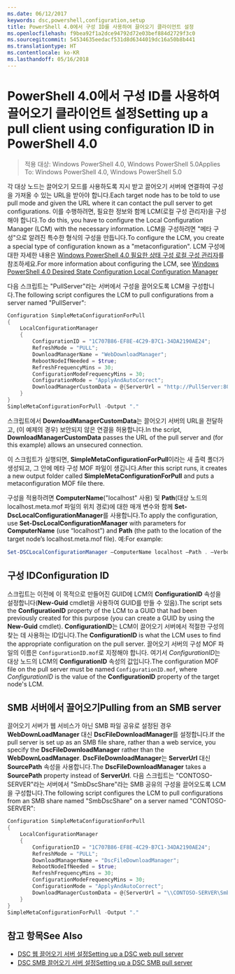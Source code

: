 ```yaml
---
ms.date: 06/12/2017
keywords: dsc,powershell,configuration,setup
title: PowerShell 4.0에서 구성 ID를 사용하여 끌어오기 클라이언트 설정
ms.openlocfilehash: f9bea92f1a2dce94792d72e03bef884d2729f3c0
ms.sourcegitcommit: 54534635eedacf531d8d6344019dc16a50b8b441
ms.translationtype: HT
ms.contentlocale: ko-KR
ms.lasthandoff: 05/16/2018
---
```

# <a name="setting-up-a-pull-client-using-configuration-id-in-powershell-40"></a><span data-ttu-id="45eb9-103">PowerShell 4.0에서 구성 ID를 사용하여 끌어오기 클라이언트 설정</span><span class="sxs-lookup"><span data-stu-id="45eb9-103">Setting up a pull client using configuration ID in PowerShell 4.0</span></span>

><span data-ttu-id="45eb9-104">적용 대상: Windows PowerShell 4.0, Windows PowerShell 5.0</span><span class="sxs-lookup"><span data-stu-id="45eb9-104">Applies To: Windows PowerShell 4.0, Windows PowerShell 5.0</span></span>

<span data-ttu-id="45eb9-105">각 대상 노드는 끌어오기 모드를 사용하도록 지시 받고 끌어오기 서버에 연결하여 구성을 가져올 수 있는 URL을 받아야 합니다.</span><span class="sxs-lookup"><span data-stu-id="45eb9-105">Each target node has to be told to use pull mode and given the URL where it can contact the pull server to get configurations.</span></span> <span data-ttu-id="45eb9-106">이를 수행하려면, 필요한 정보와 함께 LCM(로컬 구성 관리자)을 구성해야 합니다.</span><span class="sxs-lookup"><span data-stu-id="45eb9-106">To do this, you have to configure the Local Configuration Manager (LCM) with the necessary information.</span></span> <span data-ttu-id="45eb9-107">LCM을 구성하려면 "메타 구성"으로 알려진 특수한 형식의 구성을 만듭니다.</span><span class="sxs-lookup"><span data-stu-id="45eb9-107">To configure the LCM, you create a special type of configuration known as a "metaconfiguration".</span></span> <span data-ttu-id="45eb9-108">LCM 구성에 대한 자세한 내용은 [Windows PowerShell 4.0 필요한 상태 구성 로컬 구성 관리자](metaConfig4.md)를 참조하세요.</span><span class="sxs-lookup"><span data-stu-id="45eb9-108">For more information about configuring the LCM, see [Windows PowerShell 4.0 Desired State Configuration Local Configuration Manager](metaConfig4.md)</span></span>

<span data-ttu-id="45eb9-109">다음 스크립트는 "PullServer"라는 서버에서 구성을 끌어오도록 LCM을 구성합니다.</span><span class="sxs-lookup"><span data-stu-id="45eb9-109">The following script configures the LCM to pull configurations from a server named "PullServer":</span></span>

```powershell
Configuration SimpleMetaConfigurationForPull
{
    LocalConfigurationManager
    {
        ConfigurationID = "1C707B86-EF8E-4C29-B7C1-34DA2190AE24";
        RefreshMode = "PULL";
        DownloadManagerName = "WebDownloadManager";
        RebootNodeIfNeeded = $true;
        RefreshFrequencyMins = 30;
        ConfigurationModeFrequencyMins = 30;
        ConfigurationMode = "ApplyAndAutoCorrect";
        DownloadManagerCustomData = @{ServerUrl = "http://PullServer:8080/PSDSCPullServer/PSDSCPullServer.svc"; AllowUnsecureConnection = “TRUE”}
    }
}
SimpleMetaConfigurationForPull -Output "."
```

<span data-ttu-id="45eb9-110">스크립트에서 **DownloadManagerCustomData**는 끌어오기 서버의 URL을 전달하고, (이 예제의 경우) 보안되지 않은 연결을 허용합니다.</span><span class="sxs-lookup"><span data-stu-id="45eb9-110">In the script, **DownloadManagerCustomData** passes the URL of the pull server and (for this example) allows an unsecured connection.</span></span>

<span data-ttu-id="45eb9-111">이 스크립트가 실행되면, **SimpleMetaConfigurationForPull**이라는 새 출력 폴더가 생성되고, 그 안에 메타 구성 MOF 파일이 생깁니다.</span><span class="sxs-lookup"><span data-stu-id="45eb9-111">After this script runs, it creates a new output folder called **SimpleMetaConfigurationForPull** and puts a metaconfiguration MOF file there.</span></span>

<span data-ttu-id="45eb9-112">구성을 적용하려면 **ComputerName**("localhost" 사용) 및 **Path**(대상 노드의 localhost.meta.mof 파일의 위치 경로)에 대한 매개 변수와 함께 **Set-DscLocalConfigurationManager**를 사용합니다.</span><span class="sxs-lookup"><span data-stu-id="45eb9-112">To apply the configuration, use **Set-DscLocalConfigurationManager** with parameters for **ComputerName** (use “localhost”) and **Path** (the path to the location of the target node’s localhost.meta.mof file).</span></span> <span data-ttu-id="45eb9-113">예:</span><span class="sxs-lookup"><span data-stu-id="45eb9-113">For example:</span></span>
```powershell
Set-DSCLocalConfigurationManager –ComputerName localhost –Path . –Verbose.
```

## <a name="configuration-id"></a><span data-ttu-id="45eb9-114">구성 ID</span><span class="sxs-lookup"><span data-stu-id="45eb9-114">Configuration ID</span></span>
<span data-ttu-id="45eb9-115">스크립트는 이전에 이 목적으로 만들어진 GUID에 LCM의 **ConfigurationID** 속성을 설정합니다(**New-Guid** cmdlet을 사용하여 GUID를 만들 수 있음).</span><span class="sxs-lookup"><span data-stu-id="45eb9-115">The script sets the **ConfigurationID** property of the LCM to a GUID that had been previously created for this purpose (you can create a GUID by using the **New-Guid** cmdlet).</span></span> <span data-ttu-id="45eb9-116">**ConfigurationID**는 LCM이 끌어오기 서버에서 적절한 구성의 찾는 데 사용하는 ID입니다.</span><span class="sxs-lookup"><span data-stu-id="45eb9-116">The **ConfigurationID** is what the LCM uses to find the appropriate configuration on the pull server.</span></span> <span data-ttu-id="45eb9-117">끌어오기 서버의 구성 MOF 파일의 이름은 `ConfigurationID.mof`로 지정해야 합니다. 여기서 *ConfigurationID*는 대상 노드의 LCM의 **ConfigurationID** 속성의 값입니다.</span><span class="sxs-lookup"><span data-stu-id="45eb9-117">The configuration MOF file on the pull server must be named `ConfigurationID.mof`, where *ConfigurationID* is the value of the **ConfigurationID** property of the target node's LCM.</span></span>

## <a name="pulling-from-an-smb-server"></a><span data-ttu-id="45eb9-118">SMB 서버에서 끌어오기</span><span class="sxs-lookup"><span data-stu-id="45eb9-118">Pulling from an SMB server</span></span>

<span data-ttu-id="45eb9-119">끌어오기 서버가 웹 서비스가 아닌 SMB 파일 공유로 설정된 경우 **WebDownLoadManager** 대신 **DscFileDownloadManager**를 설정합니다.</span><span class="sxs-lookup"><span data-stu-id="45eb9-119">If the pull server is set up as an SMB file share, rather than a web service, you specify the **DscFileDownloadManager** rather than the **WebDownLoadManager**.</span></span>
<span data-ttu-id="45eb9-120">**DscFileDownloadManager**는 **ServerUrl** 대신 **SourcePath** 속성을 사용합니다.</span><span class="sxs-lookup"><span data-stu-id="45eb9-120">The **DscFileDownloadManager** takes a **SourcePath** property instead of **ServerUrl**.</span></span> <span data-ttu-id="45eb9-121">다음 스크립트는 "CONTOSO-SERVER"라는 서버에서 "SmbDscShare"라는 SMB 공유의 구성을 끌어오도록 LCM을 구성합니다.</span><span class="sxs-lookup"><span data-stu-id="45eb9-121">The following script configures the LCM to pull configurations from an SMB share named "SmbDscShare" on a server named "CONTOSO-SERVER":</span></span>

```powershell
Configuration SimpleMetaConfigurationForPull
{
    LocalConfigurationManager
    {
        ConfigurationID = "1C707B86-EF8E-4C29-B7C1-34DA2190AE24";
        RefreshMode = "PULL";
        DownloadManagerName = "DscFileDownloadManager";
        RebootNodeIfNeeded = $true;
        RefreshFrequencyMins = 30;
        ConfigurationModeFrequencyMins = 30;
        ConfigurationMode = "ApplyAndAutoCorrect";
        DownloadManagerCustomData = @{ServerUrl = "\\CONTOSO-SERVER\SmbDscShare"}
    }
}
SimpleMetaConfigurationForPull -Output "."
```

## <a name="see-also"></a><span data-ttu-id="45eb9-122">참고 항목</span><span class="sxs-lookup"><span data-stu-id="45eb9-122">See Also</span></span>

- [<span data-ttu-id="45eb9-123">DSC 웹 끌어오기 서버 설정</span><span class="sxs-lookup"><span data-stu-id="45eb9-123">Setting up a DSC web pull server</span></span>](pullServer.md)
- [<span data-ttu-id="45eb9-124">DSC SMB 끌어오기 서버 설정</span><span class="sxs-lookup"><span data-stu-id="45eb9-124">Setting up a DSC SMB pull server</span></span>](pullServerSMB.md)